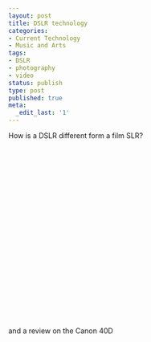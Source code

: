 ```yaml
---
layout: post
title: DSLR technology
categories:
- Current Technology
- Music and Arts
tags:
- DSLR
- photography
- video
status: publish
type: post
published: true
meta:
  _edit_last: '1'
---
```

How is a DSLR different form a film SLR?

<object classid="clsid:d27cdb6e-ae6d-11cf-96b8-444553540000" width="425" height="344" codebase="http://download.macromedia.com/pub/shockwave/cabs/flash/swflash.cab#version=6,0,40,0"><param name="wmode" value="transparent" /><param name="src" value="http://www.youtube.com/v/wEhD6_4dUmo&amp;hl=en" /><embed type="application/x-shockwave-flash" width="425" height="344" src="http://www.youtube.com/v/wEhD6_4dUmo&amp;hl=en" wmode="transparent"></embed></object>

and a review on the Canon 40D

<object classid="clsid:d27cdb6e-ae6d-11cf-96b8-444553540000" width="425" height="344" codebase="http://download.macromedia.com/pub/shockwave/cabs/flash/swflash.cab#version=6,0,40,0"><param name="allowFullScreen" value="true" /><param name="src" value="http://www.youtube.com/v/dbppTQfuJ8M&amp;hl=en&amp;fs=1" /><embed type="application/x-shockwave-flash" width="425" height="344" src="http://www.youtube.com/v/dbppTQfuJ8M&amp;hl=en&amp;fs=1" allowfullscreen="true"></embed></object>
